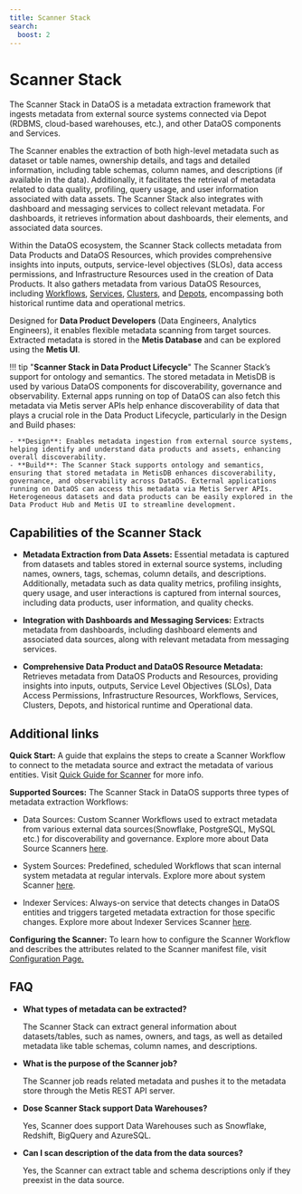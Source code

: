 ```yaml
---
title: Scanner Stack
search:
  boost: 2
---
```


# Scanner Stack

⁠The Scanner Stack in DataOS is a metadata extraction framework that ingests metadata from external source systems connected via Depot (RDBMS, cloud-based warehouses, etc.), and other DataOS components and Services.

The Scanner enables the extraction of both high-level metadata such as dataset or table names, ownership details, and tags and detailed information, including table schemas, column names, and descriptions (if available in the data). Additionally, it facilitates the retrieval of metadata related to data quality, profiling, query usage, and user information associated with data assets. The Scanner Stack  also integrates with dashboard and messaging services to collect relevant metadata. For dashboards, it retrieves information about dashboards, their elements, and associated data sources.

Within the DataOS ecosystem, the Scanner Stack collects metadata from Data Products and DataOS Resources, which provides comprehensive insights into inputs, outputs, service-level objectives (SLOs), data access permissions, and Infrastructure Resources used in the creation of Data Products. It also gathers metadata from various DataOS Resources, including [Workflows](/resources/workflow/), [Services](/resources/service/), [Clusters](/resources/cluster/), and [Depots](/resources/depot/), encompassing both historical runtime data and operational metrics.

⁠Designed for **Data Product Developers** (Data Engineers, Analytics Engineers), it enables flexible metadata scanning from target sources. Extracted metadata is stored in the **Metis Database** and can be explored using the **Metis UI**.

!!! tip  "**Scanner Stack in Data Product Lifecycle**"
    The Scanner Stack’s support for ontology and semantics. The stored metadata in MetisDB is used by various DataOS components for discoverability, governance and observability. External apps running on top of DataOS can also fetch this metadata via Metis server APIs help enhance discoverability of data that plays a crucial role in the Data Product Lifecycle, particularly in the Design and Build phases:

    - **Design**: Enables metadata ingestion from external source systems, helping identify and understand data products and assets, enhancing overall discoverability.
    - **Build**: The Scanner Stack supports ontology and semantics, ensuring that stored metadata in MetisDB enhances discoverability, governance, and observability across DataOS. External applications running on DataOS can access this metadata via Metis Server APIs. Heterogeneous datasets and data products can be easily explored in the Data Product Hub and Metis UI to streamline development.
    
## Capabilities of the Scanner Stack

* **Metadata Extraction from Data Assets:** Essential metadata is captured from datasets and tables stored in external source systems, including names, owners, tags, schemas, column details, and descriptions. Additionally, metadata such as data quality metrics, profiling insights, query usage, and user interactions is captured from internal sources, including data products, user information, and quality checks.

* **Integration with Dashboards and Messaging Services:** Extracts metadata from dashboards, including dashboard elements and associated data sources, along with relevant metadata from messaging services.

* **Comprehensive Data Product and DataOS Resource Metadata:** Retrieves metadata from DataOS Products and Resources, providing insights into inputs, outputs, Service Level Objectives (SLOs), Data Access Permissions, Infrastructure Resources, Workflows, Services, Clusters, Depots, and historical runtime and Operational data.


## Additional links 

**Quick Start:** A guide that explains the steps to create a Scanner Workflow to connect to the metadata source and extract the metadata of various entities. Visit [Quick Guide for Scanner](/resources/stacks/scanner/quickstart/) for more info.

**Supported Sources:** The Scanner Stack in DataOS supports three types of metadata extraction Workflows:

- Data Sources: Custom Scanner Workflows used to extract metadata from various external data sources(Snowflake, PostgreSQL, MySQL etc.) for discoverability and governance. Explore more about Data Source Scanners [here](/resources/stacks/scanner/supported_sources/data_sources/).  

- System Sources: Predefined, scheduled Workflows that scan internal system metadata at regular intervals. Explore more about system Scanner [here](/resources/stacks/scanner/supported_sources/system_metadata_sources/). 

- Indexer Services: Always-on service that detects changes in DataOS entities and triggers targeted metadata extraction for those specific changes. Explore more about Indexer Services Scanner [here](/resources/stacks/scanner/supported_sources/indexer_services/).

**Configuring the Scanner:** To learn how to configure the Scanner Workflow and describes the attributes related to the Scanner manifest file, visit [Configuration Page.](/resources/stacks/scanner/configurations/)

## FAQ

- **What types of metadata can be extracted?**

    The Scanner Stack can extract general information about datasets/tables, such as names, owners, and tags, as well as detailed metadata like table schemas, column names, and descriptions.

- **What is the purpose of the Scanner job?**

    The Scanner job reads related metadata and pushes it to the metadata store through the Metis REST API server.

- **Dose Scanner Stack support Data Warehouses?**

    Yes, Scanner does support Data Warehouses such as Snowflake, Redshift, BigQuery and AzureSQL.

- **Can I scan description of the data from the data sources?**

    Yes, the Scanner can extract table and schema descriptions only if they preexist in the data source.

